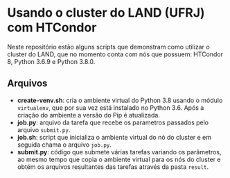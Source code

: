 # Usando o cluster do LAND (UFRJ) com HTCondor

Neste repositório estão alguns scripts que demonstram
como utilizar o cluster do LAND, que no momento conta
com nós que possuem: HTCondor 8, Python 3.6.9 e Python 3.8.0.

## Arquivos

- **create-venv.sh**: cria o ambiente virtual do Python 3.8 usando o módulo `virtualenv`, que por sua vez está instalado no Python 3.6. Após a criação do ambiente a versão do Pip é atualizada.
- **job.py**: arquivo da tarefa que recebe os parametros passados pelo arquivo `submit.py`.
- **job.sh**: script que inicializa o ambiente virtual do nó do cluster e em seguida chama o arquivo `job.py`.
- **submit.py**: código que submete várias tarefas variando os parâmetros, ao mesmo tempo que copia o ambiente virtual para os nós do cluster e obtém os arquivos resultantes das tarefas através da pasta `result`.

